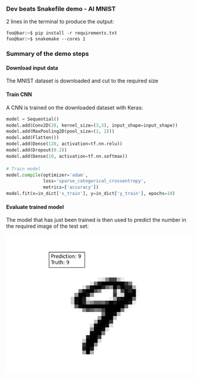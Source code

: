 ### Dev beats Snakefile demo - AI MNIST

2 lines in the terminal to produce the output:
```console
foo@bar:~$ pip install -r requirements.txt
foo@bar:~$ snakemake --cores 1
```

### Summary of the demo steps

#### Download input data

The MNIST dataset is downloaded and cut to the required size

#### Train CNN

A CNN is trained on the downloaded dataset with Keras:

```python
model = Sequential()
model.add(Conv2D(28, kernel_size=(3,3), input_shape=input_shape))
model.add(MaxPooling2D(pool_size=(2, 2)))
model.add(Flatten())
model.add(Dense(128, activation=tf.nn.relu))
model.add(Dropout(0.2))
model.add(Dense(10, activation=tf.nn.softmax))

# Train model
model.compile(optimizer='adam',
              loss='sparse_categorical_crossentropy',
              metrics=['accuracy'])
model.fit(x=in_dict['x_train'], y=in_dict['y_train'], epochs=10)
```

#### Evaluate trained model

The model that has just been trained is then used
to predict the number in the required image of the test
set:

![](test.png)